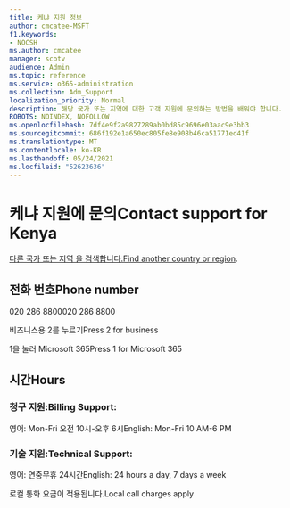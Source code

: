 ```yaml
---
title: 케냐 지원 정보
author: cmcatee-MSFT
f1.keywords:
- NOCSH
ms.author: cmcatee
manager: scotv
audience: Admin
ms.topic: reference
ms.service: o365-administration
ms.collection: Adm_Support
localization_priority: Normal
description: 해당 국가 또는 지역에 대한 고객 지원에 문의하는 방법을 배워야 합니다.
ROBOTS: NOINDEX, NOFOLLOW
ms.openlocfilehash: 7df4e9f2a9827289ab0bd85c9696e03aac9e3bb3
ms.sourcegitcommit: 686f192e1a650ec805fe8e908b46ca51771ed41f
ms.translationtype: MT
ms.contentlocale: ko-KR
ms.lasthandoff: 05/24/2021
ms.locfileid: "52623636"
---
```

# <a name="contact-support-for-kenya"></a><span data-ttu-id="d7aad-103">케냐 지원에 문의</span><span class="sxs-lookup"><span data-stu-id="d7aad-103">Contact support for Kenya</span></span>

<span data-ttu-id="d7aad-104">[다른 국가 또는 지역 을 검색합니다.](../../business-video/get-help-support.md)</span><span class="sxs-lookup"><span data-stu-id="d7aad-104">[Find another country or region](../../business-video/get-help-support.md).</span></span>

## <a name="phone-number"></a><span data-ttu-id="d7aad-105">전화 번호</span><span class="sxs-lookup"><span data-stu-id="d7aad-105">Phone number</span></span>
<span data-ttu-id="d7aad-106">020 286 8800</span><span class="sxs-lookup"><span data-stu-id="d7aad-106">020 286 8800</span></span>

<span data-ttu-id="d7aad-107">비즈니스용 2를 누르기</span><span class="sxs-lookup"><span data-stu-id="d7aad-107">Press 2 for business</span></span>

<span data-ttu-id="d7aad-108">1을 눌러 Microsoft 365</span><span class="sxs-lookup"><span data-stu-id="d7aad-108">Press 1 for Microsoft 365</span></span>

## <a name="hours"></a><span data-ttu-id="d7aad-109">시간</span><span class="sxs-lookup"><span data-stu-id="d7aad-109">Hours</span></span>
### <a name="billing-support"></a><span data-ttu-id="d7aad-110">청구 지원:</span><span class="sxs-lookup"><span data-stu-id="d7aad-110">Billing Support:</span></span>

<span data-ttu-id="d7aad-111">영어: Mon-Fri 오전 10시-오후 6시</span><span class="sxs-lookup"><span data-stu-id="d7aad-111">English: Mon-Fri 10 AM-6 PM</span></span>

### <a name="technical-support"></a><span data-ttu-id="d7aad-112">기술 지원:</span><span class="sxs-lookup"><span data-stu-id="d7aad-112">Technical Support:</span></span>

<span data-ttu-id="d7aad-113">영어: 연중무휴 24시간</span><span class="sxs-lookup"><span data-stu-id="d7aad-113">English: 24 hours a day, 7 days a week</span></span>

<span data-ttu-id="d7aad-114">로컬 통화 요금이 적용됩니다.</span><span class="sxs-lookup"><span data-stu-id="d7aad-114">Local call charges apply</span></span>
